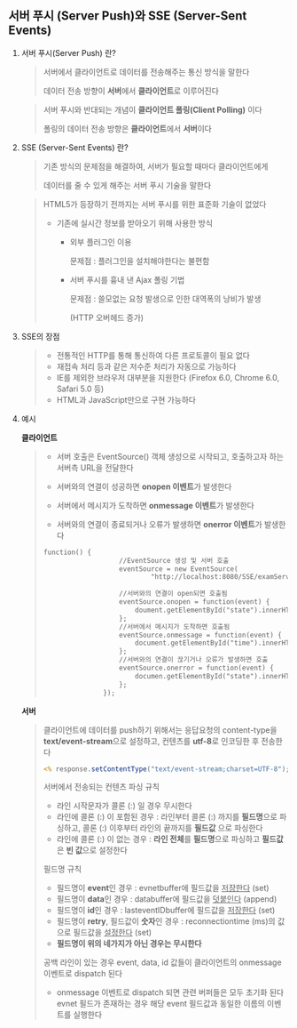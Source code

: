 ## 서버 푸시 (Server Push)와 SSE (Server-Sent Events) 

1. 서버 푸시(Server Push) 란?

   > 서버에서 클라이언트로 데이터를 전송해주는 통신 방식을 말한다
   >
   > 데이터 전송 방향이 **서버**에서 **클라이언트**로 이루어진다

   > 서버 푸시와 반대되는 개념이 **클라이언트 폴링(Client Polling)** 이다
   >
   > 폴링의 데이터 전송 방향은 **클라이언트**에서 **서버**이다

2. SSE (Server-Sent Events) 란?

   > 기존 방식의 문제점을 해결하여, 서버가 필요할 때마다 클라이언트에게 
   >
   > 데이터를 줄 수 있게 해주는 서버 푸시 기술을 말한다

   > HTML5가 등장하기 전까지는 서버 푸시를 위한 표준화 기술이 없었다
   >
   > - 기존에 실시간 정보를 받아오기 위해 사용한 방식 
   >   - 외부 플러그인 이용
   >
   >     문제점 : 플러그인을 설치해야한다는 불편함
   >
   >   - 서버 푸시를 흉내 낸 Ajax 폴링 기법 
   >
   >     문제점 : 쓸모없는 요청 발생으로 인한 대역폭의 낭비가 발생 
   >
   >     (HTTP 오버헤드 증가)

3. SSE의 장점

   > - 전통적인 HTTP를 통해 통신하여 다른 프로토콜이 필요 없다
   > - 재접속 처리 등과 같은 저수준 처리가 자동으로 가능하다
   > - IE를 제외한 브라우저 대부분을 지원한다 (Firefox 6.0, Chrome 6.0, Safari 5.0 등)
   > - HTML과 JavaScript만으로 구현 가능하다

4. 예시

   **클라이언트**

   > - 서버 호출은 EventSource() 객체 생성으로 시작되고, 호출하고자 하는 서버측 URL을 전달한다
   >
   > - 서버와의 연결이 성공하면 **onopen 이벤트**가 발생한다
   >
   > - 서버에서 메시지가 도착하면 **onmessage 이벤트**가 발생한다
   >
   > - 서버와의 연결이 종료되거나 오류가 발생하면 **onerror 이벤트**가 발생한다
   >
   >
   > ```html
   > function() {
   > 					//EventSource 생성 및 서버 호출
   > 					eventSource = new EventSource(
   > 							"http://localhost:8080/SSE/examServer.jsp");
   > 					
   > 					//서버와의 연결이 open되면 호출됨
   > 					eventSource.onopen = function(event) {
   > 						doument.getElementById("state").innerHTML = "STARTED";
   > 					};
   > 					//서버에서 메시지가 도착하면 호출됨
   > 					eventSource.onmessage = function(event) {
   > 						document.getElementById("time").innerHTML = event.data;
   > 					};
   > 					//서버와의 연결이 끊기거나 오류가 발생하면 호출
   > 					eventSource.onerror = function(event) {
   > 						documen.getElementById("state").innerHTML = "ERROR";
   > 					};
   > 				});
   > ```

   

   **서버**

   > 클라이언트에 데이터를 push하기 위해서는 응답요청의 content-type을 **text/event-stream**으로 설정하고, 컨텐츠를 **utf-8**로 인코딩한 후 전송한다	
   >
   > ```jsp
   > <% response.setContentType("text/event-stream;charset=UTF-8"); %>
   > ```
   >
   > 서버에서 전송되는 컨텐츠 파싱 규칙
   >
   > - 라인 시작문자가 콜론 (:) 일 경우 무시한다
   > - 라인에 콜론 (:) 이 포함된 경우 : 라인부터 콜론 (:) 까지를 **필드명**으로 파싱하고, 콜론 (:) 이후부터 라인의 끝까지를 **필드값** 으로 파싱한다
   > - 라인에 콜론 (:) 이 없는 경우 : **라인 전체**를 **필드명**으로 파싱하고 **필드값**은 **빈 값**으로 설정한다
   >
   > 필드명 규칙 
   >
   > - 필드명이 **event**인 경우 : evnetbuffer에 필드값을 <u>저장한다</u> (set)
   > - 필드명이 **data**인 경우 : databuffer에 필드값을 <u>덧붙인다</u> (append)
   > - 필드명이 **id**인 경우 : lasteventIDbuffer에 필드값을 <u>저장한다</u> (set)
   > - 필드명이 **retry**, 필드값이 **숫자**인 경우 :  reconnectiontime (ms)의 값으로 필드값을 <u>설정한다</u> (set)
   > - **필드명이 위의 네가지가 아닌 경우는 무시한다**
   >
   > 
   >
   > 공백 라인이 있는 경우 event, data, id 값들이 클라이언트의 onmessage 이벤트로 dispatch 된다
   >
   > - onmessage 이벤트로 dispatch 되면 관련 버퍼들은 모두 초기화 된다
   > 	 evnet 필드가 존재하는 경우 해당 event 필드값과 동일한 이름의 이벤트를 실행한다		 	

